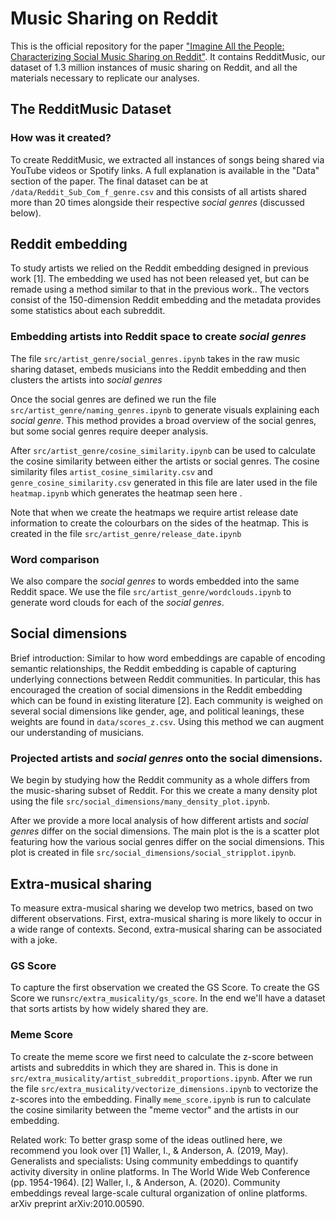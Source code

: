 
# Music Sharing on Reddit

This is the official repository for the paper ["Imagine All the People: Characterizing Social Music Sharing on Reddit"](http://www.cs.toronto.edu/~ashton/pubs/music-on-reddit-icwsm21.pdf). It contains RedditMusic, our dataset of 1.3 million instances of music sharing on Reddit, and all the materials necessary to replicate our analyses. 

## The RedditMusic Dataset

### How was it created? 
To create RedditMusic, we extracted all instances of songs being shared via YouTube videos or Spotify links. A full explanation is available in the "Data" section of the paper. The final dataset can be at `/data/Reddit_Sub_Com_f_genre.csv` and this 
consists of all artists shared more than 20 times alongside their respective *social genres* (discussed below). 

## Reddit embedding
To study artists we relied on the Reddit embedding designed in previous work [1]. The embedding we used has not been released yet, but can be remade using a method similar to that in the previous work.. 
The vectors consist of the 150-dimension Reddit embedding and the metadata provides some statistics about each subreddit. 

### Embedding artists into Reddit space to create *social genres*
The file `src/artist_genre/social_genres.ipynb` takes in the raw music sharing dataset, embeds musicians into the Reddit embedding and then clusters the artists into *social genres*

Once the social genres are defined we run the file `src/artist_genre/naming_genres.ipynb` to generate visuals explaining each *social genre*. This method provides a broad overview of the social genres, but some social genres require deeper analysis. 

After `src/artist_genre/cosine_similarity.ipynb` can be used to calculate the cosine similarity between either the artists or social genres. The cosine similarity files `artist_cosine_similarity.csv` and `genre_cosine_similarity.csv` generated in this file are later used in the file `heatmap.ipynb` which generates the heatmap seen here <INCLUDE VISUAL OF THE HEATMAP>.

Note that when we create the heatmaps we require artist release date information to create the colourbars on the sides of the heatmap. This is created in the file `src/artist_genre/release_date.ipynb` 


### Word comparison
We also compare the *social genres* to words embedded into the same Reddit space.  We use the file `src/artist_genre/wordclouds.ipynb` to generate word clouds for each of the *social genres*. 


## Social dimensions
Brief introduction: Similar to how word embeddings are capable of encoding semantic relationships, the Reddit embedding is capable of capturing underlying connections between Reddit communities. In particular, this has encouraged the creation of social dimensions in the Reddit embedding which can be found in existing literature [2]. Each community is weighed on several social dimensions like gender, age, and political leanings, these weights are found in `data/scores_z.csv`. Using this method we can augment our understanding of musicians. 

### Projected artists and *social genres* onto the social dimensions.
We begin by studying how the Reddit community as a whole differs from the music-sharing subset of Reddit. For this we create a many density plot using the file `src/social_dimensions/many_density_plot.ipynb`. 

After we provide a more local analysis of how different artists and *social genres* differ on the social dimensions. The main plot is the is a scatter plot featuring how the various social genres differ on the social dimensions. This plot is created in file `src/social_dimensions/social_stripplot.ipynb`. 


## Extra-musical sharing
To measure extra-musical sharing we develop two metrics, based on two different observations. First, extra-musical sharing is more likely to occur in a wide range of contexts. Second, extra-musical sharing can be associated with a joke. 

### GS Score
To capture the first observation we created the GS Score. To create the GS Score we run`src/extra_musicality/gs_score`. In the end we'll have a dataset that sorts artists by how widely shared they are. 

### Meme Score
To create the meme score
we first need to calculate the z-score between artists and subreddits in which they are shared in. This is done in `src/extra_musicality/artist_subreddit_proportions.ipynb`.  After we run the file `src/extra_musicality/vectorize_dimensions.ipynb` to vectorize the z-scores into the embedding. Finally `meme_score.ipynb` is run to calculate the cosine similarity between the "meme vector" and the artists in our embedding. 


Related work:
To better grasp some of the ideas outlined here, we recommend you look over
[1] Waller, I., & Anderson, A. (2019, May). Generalists and specialists: Using community embeddings to quantify activity diversity in online platforms. In The World Wide Web Conference (pp. 1954-1964).
[2] Waller, I., & Anderson, A. (2020). Community embeddings reveal large-scale cultural organization of online platforms. arXiv preprint arXiv:2010.00590.

